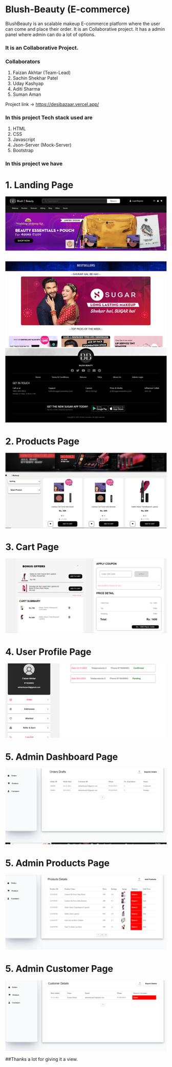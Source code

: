 # Blush-Beauty (E-commerce)
BlushBeauty is an scalable makeup E-commerce platform where the user can come and place their order. It is an Collaborative project. It has a admin panel where admin can do a lot of options.


### It is an Collaborative Project.
### Collaborators
1. Faizan Akhtar (Team-Lead)
2. Sachin Shekhar Patel
3. Uday Kashyap
4. Aditi Sharma
5. Suman Aman


Project link -> https://desibazaar.vercel.app/

### In this project Tech stack used are

1. HTML
2. CSS
3. Javascript
4. Json-Server (Mock-Server)
5. Bootstrap

### In this project we have

# 1. Landing Page

![landing page](https://github.com/akhtarfaizan20/Blush-Beauty/blob/master/image/README/home1.png?raw=true)
![landing page](https://github.com/akhtarfaizan20/Blush-Beauty/blob/master/image/README/home2.png?raw=true)
![landing page](https://github.com/akhtarfaizan20/Blush-Beauty/blob/master/image/README/home3.png?raw=true)



# 2. Products Page

![login](https://github.com/akhtarfaizan20/Blush-Beauty/blob/master/image/README/products.png?raw=true)

# 3. Cart Page

![cart](https://github.com/akhtarfaizan20/Blush-Beauty/blob/master/image/README/cart.png?raw=true)

# 4. User Profile Page

![product](https://github.com/akhtarfaizan20/Blush-Beauty/blob/master/image/README/profile.png?raw=true)

# 5. Admin Dashboard Page

![product](https://github.com/akhtarfaizan20/Blush-Beauty/blob/master/image/README/admin1.png?raw=true)

# 5. Admin Products Page

![product](https://github.com/akhtarfaizan20/Blush-Beauty/blob/master/image/README/admin2.png?raw=true)

# 5. Admin Customer Page

![product](https://github.com/akhtarfaizan20/Blush-Beauty/blob/master/image/README/admin3.png?raw=true)


##Thanks a lot for giving it a view.
